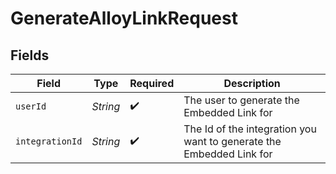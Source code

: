 # GenerateAlloyLinkRequest


## Fields

| Field                                                                | Type                                                                 | Required                                                             | Description                                                          |
| -------------------------------------------------------------------- | -------------------------------------------------------------------- | -------------------------------------------------------------------- | -------------------------------------------------------------------- |
| `userId`                                                             | *String*                                                             | :heavy_check_mark:                                                   | The user to generate the Embedded Link for                           |
| `integrationId`                                                      | *String*                                                             | :heavy_check_mark:                                                   | The Id of the integration you want to generate the Embedded Link for |